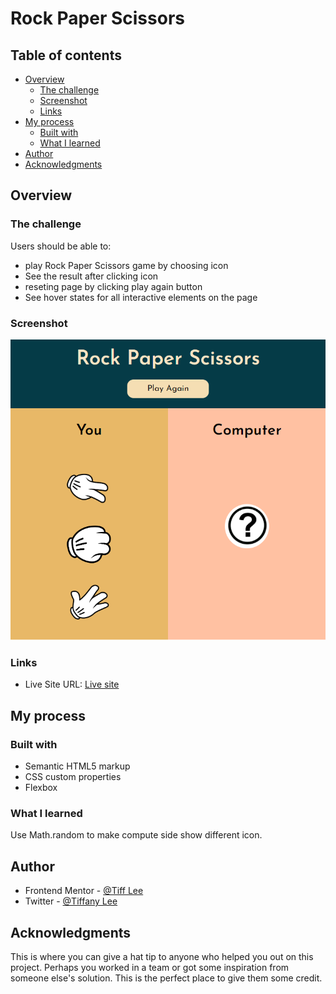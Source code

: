 # Rock Paper Scissors

## Table of contents

- [Overview](#overview)
  - [The challenge](#the-challenge)
  - [Screenshot](#screenshot)
  - [Links](#links)
- [My process](#my-process)
  - [Built with](#built-with)
  - [What I learned](#what-i-learned)
- [Author](#author)
- [Acknowledgments](#acknowledgments)

## Overview

### The challenge

Users should be able to:

- play Rock Paper Scissors game by choosing icon
- See the result after clicking icon
- reseting page by clicking play again button
- See hover states for all interactive elements on the page

### Screenshot

![](./Image/Screenshot%202023-03-13%20162759.png)

### Links


- Live Site URL: [Live site](https://tiffanyleecodes.github.io/easy-rock-paper-scissors/)

## My process

### Built with

- Semantic HTML5 markup
- CSS custom properties
- Flexbox

### What I learned

Use Math.random to make compute side show different icon.

## Author

- Frontend Mentor - [@Tiff Lee](https://www.frontendmentor.io/profile/tifflee7784)
- Twitter - [@Tiffany Lee](https://twitter.com/CodeTiffanyL)

## Acknowledgments

This is where you can give a hat tip to anyone who helped you out on this project. Perhaps you worked in a team or got some inspiration from someone else's solution. This is the perfect place to give them some credit.
